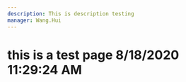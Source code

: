 ```yaml
---
description: This is description testing
manager: Wang.Hui
---
```

# this is a test page 8/18/2020 11:29:24 AM
